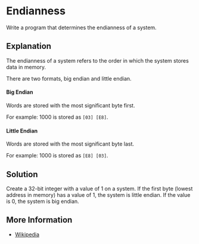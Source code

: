 # Endianness

Write a program that determines the endianness of a system.

## Explanation

The endianness of a system refers to the order in which the system stores data in memory.

There are two formats, big endian and little endian.

#### Big Endian

Words are stored with the most significant byte first.

For example: 1000 is stored as `[03] [E8]`.

#### Little Endian

Words are stored with the most significant byte last.

For example: 1000 is stored as `[E8] [03]`.

## Solution

Create a 32-bit integer with a value of 1 on a system.
If the first byte (lowest address in memory) has a value of 1, the system is little endian. If the value is 0, the system is big endian.

## More Information

* [Wikipedia](http://en.wikipedia.org/wiki/Endianness)
